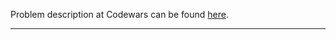 Problem description at Codewars can be found
[here](https://www.codewars.com/kata/5f70c883e10f9e0001c89673/train/python).

-------------


